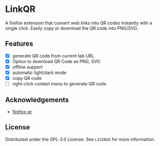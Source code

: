 # LinkQR

A firefox extension that convert web links into QR codes instantly with a single click. Easily copy or download the QR code into PNG/SVG.

## Features

- [x] generate QR code from current tab URL
- [x] Option to download QR Code as PNG, SVG
- [x] offline support
- [x] automatic light/dark mode
- [x] copy QR code
- [ ] right-click context menu to generate QR code

## Acknowledgements

 * [firefox-qr](https://github.com/pudymody/firefox-qr?tab=readme-ov-file#about-the-project)

## License

Distributed under the GPL-3.0 License. See `LICENSE` for more information.
